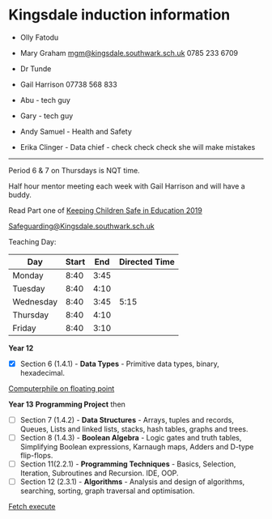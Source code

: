 # Kingsdale induction information 

- Olly Fatodu

- Mary Graham mgm@kingsdale.southwark.sch.uk 0785 233 6709

- Dr Tunde

- Gail Harrison 07738 568 833 

- Abu - tech guy

- Gary - tech guy

- Andy Samuel - Health and Safety

- Erika Clinger - Data chief - check check check she will make mistakes

-----

Period 6 & 7 on Thursdays is NQT time.

Half hour mentor meeting each week with Gail Harrison and will have a buddy.

Read Part one of [Keeping Children Safe in Education 2019](KeepingChildrenSafeInEducation_2019.pdf)

Safeguarding@Kingsdale.southwark.sch.uk

Teaching Day:

|Day|Start|End|Directed Time|
| --- | --- | --- | --- |
| Monday | 8:40 | 3:45 ||
| Tuesday | 8:40 | 4:10 ||
| Wednesday | 8:40 | 3:45|5:15|
| Thursday | 8:40 | 4:10 ||
| Friday | 8:40 | 3:10 ||

**Year 12** 

- [x] Section 6 (1.4.1) - **Data Types** - Primitive data types, binary, hexadecimal.

[Computerphile on floating point](https://www.youtube.com/watch?v=PZRI1IfStY0)

**Year 13** **Programming Project** then 

- [ ] Section 7 (1.4.2) - **Data Structures** - Arrays, tuples and records, Queues, Lists and linked lists, stacks, hash tables, graphs and trees. 
- [ ] Section 8 (1.4.3) - **Boolean Algebra** - Logic gates and truth tables, Simplifying Boolean expressions, Karnaugh maps, Adders and D-type flip-flops.
- [ ] Section 11(2.2.1) - **Programming Techniques** - Basics, Selection, Iteration, Subroutines and Recursion. IDE, OOP.
- [ ] Section 12 (2.3.1) - **Algorithms** - Analysis and design of algorithms, searching, sorting, graph traversal and optimisation. 

[Fetch execute](http://static.hartismere.com/ictskills/FetchExecute2018.swf)